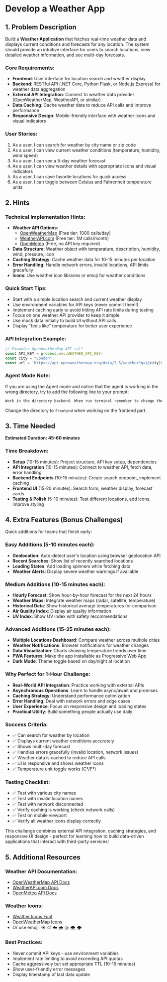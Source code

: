 # Develop a Weather App

## 1. Problem Description

Build a **Weather Application** that fetches real-time weather data and displays current conditions and forecasts for any location. The system should provide an intuitive interface for users to search locations, view detailed weather information, and see multi-day forecasts.

### Core Requirements:
- **Frontend**: User interface for location search and weather display
- **Backend**: RESTful API (.NET Core, Python Flask, or Node.js Express) for weather data aggregation
- **External API Integration**: Connect to weather data provider (OpenWeatherMap, WeatherAPI, or similar)
- **Data Caching**: Cache weather data to reduce API calls and improve performance
- **Responsive Design**: Mobile-friendly interface with weather icons and visual indicators

### User Stories:
1. As a user, I can search for weather by city name or zip code
2. As a user, I can view current weather conditions (temperature, humidity, wind speed)
3. As a user, I can see a 5-day weather forecast
4. As a user, I can view weather details with appropriate icons and visual indicators
5. As a user, I can save favorite locations for quick access
6. As a user, I can toggle between Celsius and Fahrenheit temperature units

## 2. Hints

### Technical Implementation Hints:
- **Weather API Options**: 
  - [OpenWeatherMap](https://openweathermap.org/api) (Free tier: 1000 calls/day)
  - [WeatherAPI.com](https://www.weatherapi.com/) (Free tier: 1M calls/month)
  - [OpenMeteo](https://open-meteo.com/) (Free, no API key required)
- **Data Structure**: Weather object with temperature, description, humidity, wind, pressure, icon
- **Caching Strategy**: Cache weather data for 10-15 minutes per location
- **Error Handling**: Handle network errors, invalid locations, API limits gracefully
- **Icons**: Use weather icon libraries or emoji for weather conditions

### Quick Start Tips:
- Start with a simple location search and current weather display
- Use environment variables for API keys (never commit them!)
- Implement caching early to avoid hitting API rate limits during testing
- Focus on one weather API provider to keep it simple
- Use mock data initially to build UI without API calls
- Display "feels like" temperature for better user experience

### API Integration Example:
```javascript
// Example: OpenWeatherMap API call
const API_KEY = process.env.WEATHER_API_KEY;
const city = "London";
const url = `https://api.openweathermap.org/data/2.5/weather?q=${city}&appid=${API_KEY}&units=metric`;
```

### Agent Mode Note:
If you are using the Agent mode and notice that the agent is working in the wrong directory, try to add the following line to your prompt:
```markdown
Work in the directory backend. When run terminal remember to change the right directory, for example: `cd challenges/weatherapp/backend && <command>`.
```
Change the directory to `frontend` when working on the frontend part.

## 3. Time Needed

**Estimated Duration: 45-60 minutes**

### Time Breakdown:
- **Setup** (10-15 minutes): Project structure, API key setup, dependencies
- **API Integration** (10-15 minutes): Connect to weather API, fetch data, error handling
- **Backend Endpoints** (10-15 minutes): Create search endpoint, implement caching
- **Frontend UI** (15-20 minutes): Search form, weather display, forecast cards
- **Testing & Polish** (5-10 minutes): Test different locations, add icons, improve styling

## 4. Extra Features (Bonus Challenges)

Quick additions for teams that finish early:

### Easy Additions (5-10 minutes each):
- **Geolocation**: Auto-detect user's location using browser geolocation API
- **Recent Searches**: Show list of recently searched locations
- **Loading States**: Add loading spinners while fetching data
- **Weather Alerts**: Display severe weather warnings if available

### Medium Additions (10-15 minutes each):
- **Hourly Forecast**: Show hour-by-hour forecast for the next 24 hours
- **Weather Maps**: Integrate weather maps (radar, satellite, temperature)
- **Historical Data**: Show historical average temperatures for comparison
- **Air Quality Index**: Display air quality information
- **UV Index**: Show UV index with safety recommendations

### Advanced Additions (15-25 minutes each):
- **Multiple Locations Dashboard**: Compare weather across multiple cities
- **Weather Notifications**: Browser notifications for weather changes
- **Data Visualization**: Charts showing temperature trends over time
- **PWA Features**: Make the app installable as Progressive Web App
- **Dark Mode**: Theme toggle based on day/night at location

### Why Perfect for 1-Hour Challenge:
- **Real-World API Integration**: Practice working with external APIs
- **Asynchronous Operations**: Learn to handle async/await and promises
- **Caching Strategy**: Understand performance optimization
- **Error Handling**: Deal with network errors and edge cases
- **User Experience**: Focus on responsive design and loading states
- **Practical Utility**: Build something people actually use daily

### Success Criteria:
- ✅ Can search for weather by location
- ✅ Displays current weather conditions accurately
- ✅ Shows multi-day forecast
- ✅ Handles errors gracefully (invalid location, network issues)
- ✅ Weather data is cached to reduce API calls
- ✅ UI is responsive and shows weather icons
- ✅ Temperature unit toggle works (C°/F°)

### Testing Checklist:
- ✅ Test with various city names
- ✅ Test with invalid location names
- ✅ Test with network disconnected
- ✅ Verify caching is working (check network calls)
- ✅ Test on mobile viewport
- ✅ Verify all weather icons display correctly

This challenge combines external API integration, caching strategies, and responsive UI design - perfect for learning how to build data-driven applications that interact with third-party services!

## 5. Additional Resources

### Weather API Documentation:
- [OpenWeatherMap API Docs](https://openweathermap.org/api)
- [WeatherAPI.com Docs](https://www.weatherapi.com/docs/)
- [OpenMeteo API Docs](https://open-meteo.com/en/docs)

### Weather Icons:
- [Weather Icons Font](https://erikflowers.github.io/weather-icons/)
- [OpenWeatherMap Icons](https://openweathermap.org/weather-conditions)
- Or use emoji: ☀️ ⛅ ☁️ 🌧️ ⛈️ 🌨️ 🌩️

### Best Practices:
- Never commit API keys - use environment variables
- Implement rate limiting to avoid exceeding API quotas
- Cache aggressively but set appropriate TTL (10-15 minutes)
- Show user-friendly error messages
- Display timestamp of last data update

